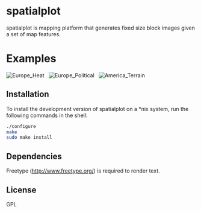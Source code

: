 # spatialplot

spatialplot is mapping platform that generates fixed size block images given a set of map features. 

# Examples
![Europe_Heat](https://raw.github.com/oeo4b/spatialplot/master/examples/heat_discrete.png)
&nbsp;
![Europe_Political](https://raw.github.com/oeo4b/spatialplot/master/examples/europe_layer.png)
&nbsp;
![America_Terrain](https://raw.github.com/oeo4b/spatialplot/master/examples/terrain_continuous.png)
## Installation

To install the development version of spatialplot on a *nix system, run the following commands in the shell:

``` bash
./configure
make
sudo make install
```

## Dependencies

Freetype (http://www.freetype.org/) is required to render text.

## License

GPL

